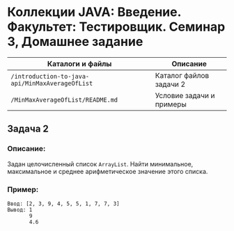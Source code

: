 # Коллекции JAVA: Введение. Факультет: Тестировщик. Семинар 3, Домашнее задание

Каталоги и файлы                                | Описание
------------------------------------------------|-----------------------------------------------------
`/introduction-to-java-api/MinMaxAverageOfList` | Каталог файлов задачи 2
`/MinMaxAverageOfList/README.md`                | Условие задачи и примеры

## Задача 2

### Описание:

Задан целочисленный список `ArrayList`. Найти минимальное, максимальное и среднее арифметическое значение этого списка.

### Пример:

```
Ввод: [2, 3, 9, 4, 5, 5, 1, 7, 7, 3]
Вывод: 1
       9
       4.6
```


